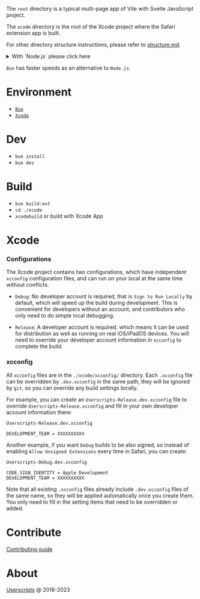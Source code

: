The `root` directory is a typical multi-page app of Vite with Svelte JavaScript project.

The `xcode` directory is the root of the Xcode project where the Safari extension app is built.

For other directory structure instructions, please refer to [structure.md](structure.md).

<details><summary>With `Node.js` please click here</summary>

# Environment
- [`Node.js`](https://nodejs.org/)
- [`Xcode`](https://geo.itunes.apple.com/app/xcode/id497799835)

# Dev
- `npm install`
- `npm run dev`

# Build
- `npm run build:ext`
- `cd ./xcode`
- `xcodebuild` or build with Xcode App
</details>

`Bun` has faster speeds as an alternative to `Node.js`.

# Environment
- [`Bun`](https://bun.sh/docs/installation)
- [`Xcode`](https://geo.itunes.apple.com/app/id497799835)

# Dev
- `bun install`
- `bun dev`

# Build
- `bun build:ext`
- `cd ./xcode`
- `xcodebuild` or build with Xcode App

# Xcode

### Configurations
The Xcode project contains two configurations, which have independent `xcconfig` configuration files, and can run on your local at the same time without conflicts.

- `Debug`: No developer account is required, that is `Sign to Run Locally` by default, which will speed up the build during development. This is convenient for developers without an account, and contributors who only need to do simple local debugging.

- `Release`: A developer account is required, which means it can be used for distribution as well as running on real iOS/iPadOS devices. You will need to override your developer account information in `xcconfig` to complete the build.

### xcconfig
All `xcconfig` files are in the `./xcode/xcconfig/` directory. Each `.xcconfig` file can be overridden by `.dev.xcconfig` in the same path, they will be ignored by `git`, so you can override any build settings locally.

For example, you can create an `Userscripts-Release.dev.xcconfig` file to override `Userscripts-Release.xcconfig` and fill in your own developer account information there:

`Userscripts-Release.dev.xcconfig`
```
DEVELOPMENT_TEAM = XXXXXXXXXX
```

Another example, if you want `Debug` builds to be also signed, so instead of enabling `Allow Unsigned Extensions` every time in Safari, you can create: 

`Userscripts-Debug.dev.xcconfig`
```
CODE_SIGN_IDENTITY = Apple Development
DEVELOPMENT_TEAM = XXXXXXXXXX
```

Note that all existing `.xcconfig` files already include `.dev.xcconfig` files of the same name, so they will be applied automatically once you create them. You only need to fill in the setting items that need to be overridden or added.

# Contribute
[Contributing guide](contributing.md)

# About
[Userscripts](https://github.com/quoid/userscripts) @ 2018-2023